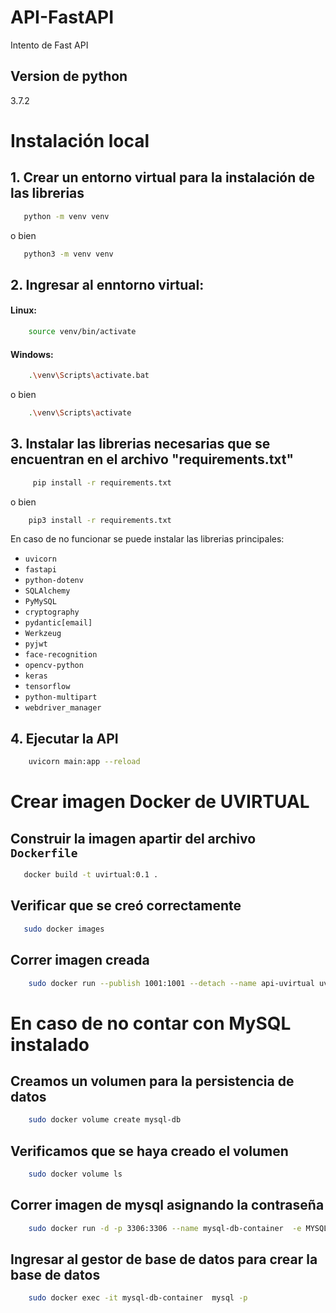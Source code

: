 # API-FastAPI
Intento de Fast API


 ## Version de python
  3.7.2
 # Instalación local  

## 1. Crear un entorno virtual para la instalación de las librerias

~~~bash  
   python -m venv venv
~~~
o bien  

~~~bash  
   python3 -m venv venv
~~~

    
## 2. Ingresar al enntorno virtual:

#### Linux:

~~~bash 
    source venv/bin/activate
~~~

#### Windows:

~~~bash  
    .\venv\Scripts\activate.bat
~~~
 o bien 

~~~bash  
    .\venv\Scripts\activate  
~~~

## 3. Instalar las librerias necesarias que se encuentran en el archivo "requirements.txt"

~~~bash  
     pip install -r requirements.txt
~~~

o bien 

~~~bash  
    pip3 install -r requirements.txt
~~~

En caso de no funcionar se puede instalar las librerias principales:

- `uvicorn`
- `fastapi`
- `python-dotenv`
- `SQLAlchemy`
- `PyMySQL`
- `cryptography`
- `pydantic[email]`
- `Werkzeug`
- `pyjwt`
- `face-recognition`
- `opencv-python`
- `keras`
- `tensorflow`
- `python-multipart`
- `webdriver_manager`


   
## 4. Ejecutar la API

~~~bash  
    uvicorn main:app --reload
~~~


# Crear imagen Docker de UVIRTUAL


## Construir la imagen apartir del archivo `Dockerfile`
~~~bash  
   docker build -t uvirtual:0.1 .
~~~

## Verificar que se creó correctamente

~~~bash  
   sudo docker images
~~~

## Correr imagen creada 

~~~bash
    sudo docker run --publish 1001:1001 --detach --name api-uvirtual uvirtual:0.1 
~~~


# En caso de no contar con MySQL instalado

## Creamos un volumen para la persistencia de datos

~~~bash
    sudo docker volume create mysql-db
~~~

## Verificamos que se haya creado el volumen

~~~bash
    sudo docker volume ls
~~~

## Correr imagen de mysql asignando la contraseña

~~~bash
    sudo docker run -d -p 3306:3306 --name mysql-db-container  -e MYSQL_ROOT_PASSWORD=password --mount src=mysql-db,dst=/var/lib/mysql mysql
~~~

## Ingresar al gestor de base de datos para crear la base de datos

~~~bash
    sudo docker exec -it mysql-db-container  mysql -p
~~~

